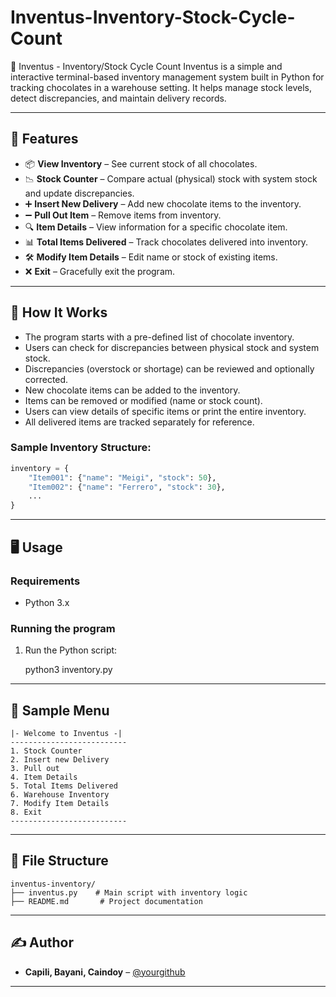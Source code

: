 # Inventus-Inventory-Stock-Cycle-Count
🍫 Inventus - Inventory/Stock Cycle Count
Inventus is a simple and interactive terminal-based inventory management system built in Python for tracking chocolates in a warehouse setting. It helps manage stock levels, detect discrepancies, and maintain delivery records.
 
---

## 🚀 Features

* 📦 **View Inventory** – See current stock of all chocolates.
* 📉 **Stock Counter** – Compare actual (physical) stock with system stock and update discrepancies.
* ➕ **Insert New Delivery** – Add new chocolate items to the inventory.
* ➖ **Pull Out Item** – Remove items from inventory.
* 🔍 **Item Details** – View information for a specific chocolate item.
* 📊 **Total Items Delivered** – Track chocolates delivered into inventory.
* 🛠️ **Modify Item Details** – Edit name or stock of existing items.
* ❌ **Exit** – Gracefully exit the program.

---

## 🧰 How It Works
 
* The program starts with a pre-defined list of chocolate inventory.
* Users can check for discrepancies between physical stock and system stock.
* Discrepancies (overstock or shortage) can be reviewed and optionally corrected.
* New chocolate items can be added to the inventory.
* Items can be removed or modified (name or stock count).
* Users can view details of specific items or print the entire inventory.
* All delivered items are tracked separately for reference.
 
### Sample Inventory Structure:

```python
inventory = {
    "Item001": {"name": "Meigi", "stock": 50},
    "Item002": {"name": "Ferrero", "stock": 30},
    ...
}
```

---

## 🖥️ Usage

### Requirements

* Python 3.x

### Running the program

1. Run the Python script:
 
   python3 inventory.py
 
---

## 📸 Sample Menu

```
|- Welcome to Inventus -|
--------------------------
1. Stock Counter
2. Insert new Delivery
3. Pull out
4. Item Details
5. Total Items Delivered
6. Warehouse Inventory
7. Modify Item Details
8. Exit
--------------------------
```

---

## 📂 File Structure

```
inventus-inventory/
├── inventus.py    # Main script with inventory logic
├── README.md       # Project documentation
```

---

## ✍️ Author

* **Capili, Bayani, Caindoy** – [@yourgithub](https://github.com/Solo-2414)

---
 

